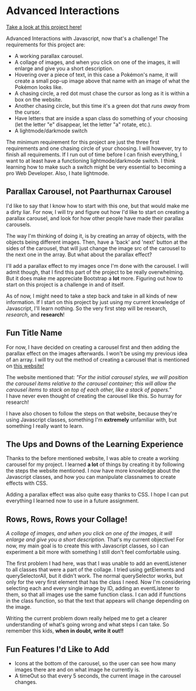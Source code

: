 # Advanced Interactions
[Take a look at this project here!](https://besartelezi.github.io/advanced-interactions/)

Advanced Interactions with Javascript, now that's a challenge! The requirements for this project are:
* A working parallax carousel.
* A collage of images, and when you click on one of the images, it will enlarge and give you a short description.
* Hovering over a piece of text, in this case a Pokémon's name, it will create a small pop-up image above that name with an image of what the Pokémon looks like. 
* A chasing circle, a red dot must chase the cursor as long as it is within a box on the website.
* Another chasing circle, but this time it's a green dot that *runs away* from the cursor.
* Have letters that are inside a span class do something of your choosing (let the letter "e" disappear, let the letter "a" rotate, etc.).
* A lightmode/darkmode switch

The minimum requirement for this project are just the three first requirements and one chasing circle of your choosing. I will however, try to finish all requirements. If I run out of time before I can finish everything, I want to at least have a functioning lightmode/darkmode switch. I think learning how to make such a switch might be very essential to becoming a pro Web Developer. Also, I hate lightmode. 

## Parallax Carousel, not Paarthurnax Carousel
I'd like to say that I know how to start with this one, but that would make me a dirty liar. For now, I will try and figure out how I'd like to start on creating a parallax carousel, and look for how other people have made their parallax carousels. </br>

The way I'm thinking of doing it, is by creating an array of objects, with the objects being different images. Then, have a 'back' and 'next' button at the sides of the carousel, that will just change the image src of the carousel to the next one in the array. But what about the parallax effect? <br>

I'll add a parallax effect to my images once I'm done with the carousel. I will admit though, that I find this part of the project to be really overwhelming. But it does make me appreciate Bootstrap a **lot** more. Figuring out how to start on this project is a challenge in and of itself.

As of now, I might need to take a step back and take in all kinds of new information. If I start on this project by just using my current knowledge of Javascript, I'll learn nothing. So the very first step will be research, *research*, and **research**!

## Fun Title Name
For now, I have decided on creating a carousel first and then adding the parallax effect on the images afterwards. I won't be using my previous idea of an array. I will try out the method of creating a carousel that is mentioned on [this website!](https://engineertodeveloper.com/create-a-carousel-with-vanilla-javascript/) <br>

The website mentioned that: *"For the initial carousel styles, we will position the carousel items relative to the carousel container; this will allow the carousel items to stack on top of each other, like a stack of papers."* </br>I have never even thought of creating the carousel like this. So hurray for research! <br>

I have also chosen to follow the steps on that website, because they're using Javascript classes, something I'm **extremely** unfamiliar with, but something I really want to learn. 

## The Ups and Downs of the Learning Experience
Thanks to the before mentioned website, I was able to create a working carousel for my project. I learned **a lot** of things by creating it by following the steps the website mentioned. I now have more knowledge about the Javascript classes, and how you can manipulate classnames to create effects with CSS. 

Adding a parallax effect was also quite easy thanks to CSS. I hope I can put everything I learned now to use in a future assignment.

## Rows, Rows, Rows your Collage!
*A collage of images, and when you click on one of the images, it will enlarge and give you a short description.* That's my current objective! For now, my main goal is to create this with Javascript classes, so I can experiment a bit more with something I still don't feel comfortable using. <br>

The first problem I had here, was that I was unable to add an eventListener to all classes that were a part of the collage. I tried using getElements and querySelectorAll, but it didn't work. The normal querySelector works, but only for the very first element that has the class I need. Now I'm considering selecting each and every single image by ID, adding an eventListener to them, so that all images use the same function class. I can add if functions in the class function, so that the text that appears will change depending on the image. <br>

Writing the current problem down really helped me to get a clearer understanding of what's going wrong and what steps I can take. So remember this kids, **when in doubt, write it out!!**

## Fun Features I'd Like to Add
* Icons at the bottom of the carousel, so the user can see how many images there are and on what image he currently is.
* A timeOut so that every 5 seconds, the current image in the carousel changes.